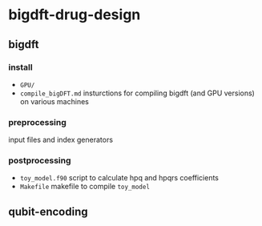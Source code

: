 # bigdft-drug-design

## bigdft

### install
- `GPU/` 
- `compile_bigDFT.md` insturctions for compiling bigdft (and GPU versions) on various machines

### preprocessing

input files and index generators

### postprocessing

- `toy_model.f90` script to calculate hpq and hpqrs coefficients
- `Makefile` makefile to compile `toy_model`

## qubit-encoding
